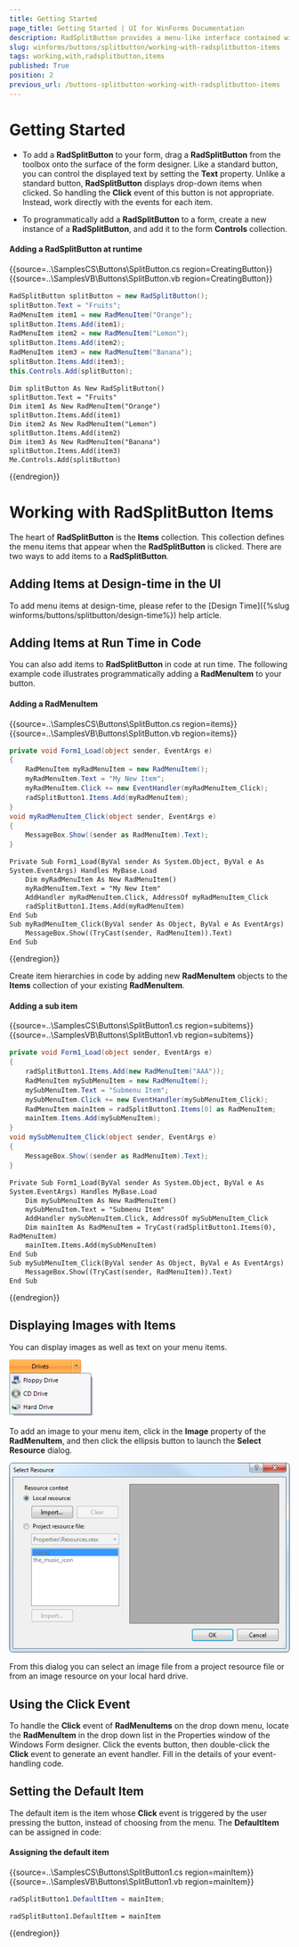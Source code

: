 ```yaml
---
title: Getting Started
page_title: Getting Started | UI for WinForms Documentation
description: RadSplitButton provides a menu-like interface contained within a button that can be placed anywhere on a form.
slug: winforms/buttons/splitbutton/working-with-radsplitbutton-items
tags: working,with,radsplitbutton,items
published: True
position: 2
previous_url: /buttons-splitbutton-working-with-radsplitbutton-items
---
```


# Getting Started

* To add a __RadSplitButton__ to your form, drag a __RadSplitButton__ from the toolbox onto the surface of the form designer. Like a standard button, you can control the displayed text by setting the __Text__ property. Unlike a standard button, __RadSplitButton__ displays drop-down items when clicked. So handling the __Click__ event of this button is not appropriate. Instead, work directly with the events for each item.

* To programmatically add a __RadSplitButton__ to a form, create a new instance of a __RadSplitButton__, and add it to the form __Controls__ collection.

#### Adding a RadSplitButton at runtime 

{{source=..\SamplesCS\Buttons\SplitButton.cs region=CreatingButton}} 
{{source=..\SamplesVB\Buttons\SplitButton.vb region=CreatingButton}} 

````C#
RadSplitButton splitButton = new RadSplitButton();
splitButton.Text = "Fruits";
RadMenuItem item1 = new RadMenuItem("Orange");
splitButton.Items.Add(item1);
RadMenuItem item2 = new RadMenuItem("Lemon");
splitButton.Items.Add(item2);
RadMenuItem item3 = new RadMenuItem("Banana");
splitButton.Items.Add(item3);
this.Controls.Add(splitButton);

````
````VB.NET
Dim splitButton As New RadSplitButton()
splitButton.Text = "Fruits"
Dim item1 As New RadMenuItem("Orange")
splitButton.Items.Add(item1)
Dim item2 As New RadMenuItem("Lemon")
splitButton.Items.Add(item2)
Dim item3 As New RadMenuItem("Banana")
splitButton.Items.Add(item3)
Me.Controls.Add(splitButton)

````

{{endregion}} 

# Working with RadSplitButton Items

The heart of __RadSplitButton__ is the __Items__ collection. This collection defines the menu items that appear when the __RadSplitButton__ is clicked. There are two ways to add items to a __RadSplitButton__.

## Adding Items at Design-time in the UI

To add menu items at design-time, please refer to the [Design Time]({%slug winforms/buttons/splitbutton/design-time%}) help article.

## Adding Items at Run Time in Code

You can also add items to __RadSplitButton__ in code at run time. The following example code illustrates programmatically adding a __RadMenuItem__ to your button.

#### Adding a RadMenuItem 

{{source=..\SamplesCS\Buttons\SplitButton.cs region=items}} 
{{source=..\SamplesVB\Buttons\SplitButton.vb region=items}} 

````C#
private void Form1_Load(object sender, EventArgs e)
{
    RadMenuItem myRadMenuItem = new RadMenuItem();
    myRadMenuItem.Text = "My New Item";
    myRadMenuItem.Click += new EventHandler(myRadMenuItem_Click);
    radSplitButton1.Items.Add(myRadMenuItem);
}
void myRadMenuItem_Click(object sender, EventArgs e)
{
    MessageBox.Show((sender as RadMenuItem).Text);
}

````
````VB.NET
Private Sub Form1_Load(ByVal sender As System.Object, ByVal e As System.EventArgs) Handles MyBase.Load
    Dim myRadMenuItem As New RadMenuItem()
    myRadMenuItem.Text = "My New Item"
    AddHandler myRadMenuItem.Click, AddressOf myRadMenuItem_Click
    radSplitButton1.Items.Add(myRadMenuItem)
End Sub
Sub myRadMenuItem_Click(ByVal sender As Object, ByVal e As EventArgs)
    MessageBox.Show((TryCast(sender, RadMenuItem)).Text)
End Sub

````

{{endregion}} 
 
Create item hierarchies in code by adding new __RadMenuItem__ objects to the __Items__ collection of your existing __RadMenuItem__.

#### Adding a sub item 

{{source=..\SamplesCS\Buttons\SplitButton1.cs region=subitems}} 
{{source=..\SamplesVB\Buttons\SplitButton1.vb region=subitems}} 

````C#
private void Form1_Load(object sender, EventArgs e)
{
    radSplitButton1.Items.Add(new RadMenuItem("AAA"));
    RadMenuItem mySubMenuItem = new RadMenuItem();
    mySubMenuItem.Text = "Submenu Item";
    mySubMenuItem.Click += new EventHandler(mySubMenuItem_Click);
    RadMenuItem mainItem = radSplitButton1.Items[0] as RadMenuItem;
    mainItem.Items.Add(mySubMenuItem);
}
void mySubMenuItem_Click(object sender, EventArgs e)
{
    MessageBox.Show((sender as RadMenuItem).Text);
}

````
````VB.NET
Private Sub Form1_Load(ByVal sender As System.Object, ByVal e As System.EventArgs) Handles MyBase.Load
    Dim mySubMenuItem As New RadMenuItem()
    mySubMenuItem.Text = "Submenu Item"
    AddHandler mySubMenuItem.Click, AddressOf mySubMenuItem_Click
    Dim mainItem As RadMenuItem = TryCast(radSplitButton1.Items(0), RadMenuItem)
    mainItem.Items.Add(mySubMenuItem)
End Sub
Sub mySubMenuItem_Click(ByVal sender As Object, ByVal e As EventArgs)
    MessageBox.Show((TryCast(sender, RadMenuItem)).Text)
End Sub

````

{{endregion}} 
 
## Displaying Images with Items

You can display images as well as text on your menu items.

![buttons-splitbutton-working-with-radsplitbutton-items 003](images/buttons-splitbutton-working-with-radsplitbutton-items003.png)

To add an image to your menu item, click in the __Image__ property of the __RadMenuItem__, and then click the ellipsis button to launch the __Select Resource__ dialog.

![buttons-splitbutton-working-with-radsplitbutton-items 004](images/buttons-splitbutton-working-with-radsplitbutton-items004.png)

From this dialog you can select an image file from a project resource file or from an image resource on your local hard drive. 

## Using the Click Event

To handle the __Click__ event of __RadMenuItems__ on the drop down menu, locate the __RadMenuItem__ in the drop down list in the Properties window of the Windows Form designer. Click the events button, then double-click the __Click__ event to generate an event handler. Fill in the details of your event-handling code.

## Setting the Default Item

The default item is the item whose __Click__ event is triggered by the user pressing the button, instead of choosing from the menu. The __DefaultItem__ can be assigned in code: 

#### Assigning the default item 

{{source=..\SamplesCS\Buttons\SplitButton1.cs region=mainItem}} 
{{source=..\SamplesVB\Buttons\SplitButton1.vb region=mainItem}} 

````C#
radSplitButton1.DefaultItem = mainItem;

````
````VB.NET
radSplitButton1.DefaultItem = mainItem

````

{{endregion}} 



